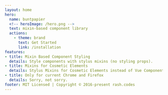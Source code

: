 ```yaml
---
layout: home
hero:
  name: buntpapier
  <!-- heroImage: /hero.png -->
  text: mixin-based component library
  actions:
    - theme: brand
      text: Get Started
      link: /installation
features:
- title: Mixin Based Component Styling
  details: Style components with stylus mixins (no styling props).
- title: Mixins for Cosmetic Elements
  details: Stylus Mixins for Cosmetic Elements instead of Vue Components (for example Card)
- title: Only for current Chrome and Firefox
  details: Sorry, not sorry.
footer: MIT Licensed | Copyright © 2016-present rash.codes
---
```

